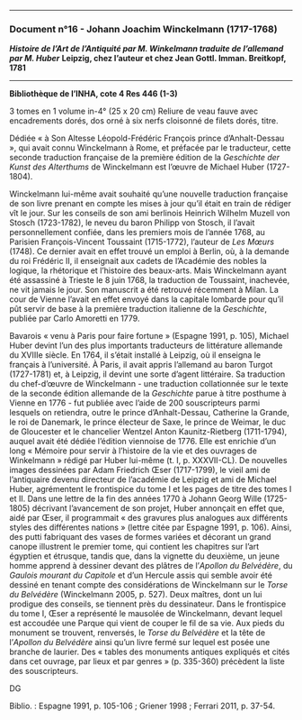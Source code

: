 ***
### **Document n°16 - Johann Joachim Winckelmann (1717-1768)**
**_Histoire de l’Art de l’Antiquité par M. Winkelmann traduite de l’allemand par M. Huber_**
**Leipzig, chez l’auteur et chez Jean Gottl. Imman. Breitkopf, 1781**

-------------------------

**Bibliothèque de l’INHA, cote 4 Res 446 (1-3)**

3 tomes en 1 volume in-4° (25 x 20 cm)
Reliure de veau fauve avec encadrements dorés, dos orné à six nerfs cloisonné de filets dorés, titre.

Dédiée « à Son Altesse Léopold-Frédéric François prince d’Anhalt-Dessau », qui avait connu Winckelmann à Rome, et préfacée par le traducteur, cette seconde traduction française de la première édition de la _Geschichte der Kunst des Alterthums_ de Winckelmann est l’œuvre de Michael Huber (1727-1804). 

Winckelmann lui-même avait souhaité qu’une nouvelle traduction française de son livre prenant en compte les mises à jour qu’il était en train de rédiger vît le jour. Sur les conseils de son ami berlinois Heinrich Wilhelm Muzell von Stosch (1723-1782), le neveu du baron Philipp von Stosch, il l’avait personnellement confiée, dans les premiers mois de l’année 1768, au Parisien François-Vincent Toussaint (1715-1772), l’auteur de _Les Mœurs_ (1748). Ce dernier avait en effet trouvé un emploi à Berlin, où, à la demande du roi Frédéric II, il enseignait aux cadets de l’Académie des nobles la logique, la rhétorique et l’histoire des beaux-arts. Mais Winckelmann ayant été assassiné à Trieste le 8 juin 1768, la traduction de Toussaint, inachevée, ne vit jamais le jour. Son manuscrit a été retrouvé récemment à Milan. La cour de Vienne l’avait en effet envoyé dans la capitale lombarde pour qu’il pût servir de base à la première traduction italienne de la _Geschichte_, publiée par Carlo Amoretti en 1779.

Bavarois « venu à Paris pour faire fortune » (Espagne 1991, p. 105), Michael Huber devint l’un des plus importants traducteurs de littérature allemande du XVIIIe siècle. En 1764, il s’était installé à Leipzig, où il enseigna le français à l’université. À Paris, il avait appris l’allemand au baron Turgot (1727-1781) et, à Leipzig, il devint une sorte d’agent littéraire. Sa traduction du chef-d’œuvre de Winckelmann - une traduction collationnée sur le texte de la seconde édition allemande de la _Geschichte_ parue à titre posthume à Vienne en 1776 - fut publiée avec l’aide de 200 souscripteurs parmi lesquels on retiendra, outre le prince d’Anhalt-Dessau, Catherine la Grande, le roi de Danemark, le prince électeur de Saxe, le prince de Weimar, le duc de Gloucester et le chancelier Wentzel Anton Kaunitz-Rietberg (1711-1794), auquel avait été dédiée l’édition viennoise de 1776. Elle est enrichie d’un long « Mémoire pour servir à l’histoire de la vie et des ouvrages de Winkelmann » rédigé par Huber lui-même (t. I, p. XXXVII-CL). De nouvelles images dessinées par Adam Friedrich Œser (1717-1799), le vieil ami de l’antiquaire devenu directeur de l’académie de Leipzig et ami de Michael Huber, agrémentent le frontispice du tome I et les pages de titre des tomes I et II. Dans une lettre de la fin des années 1770 à Johann Georg Wille (1725-1805) décrivant l’avancement de son projet, Huber annonçait en effet que, aidé par Œser, il programmait « des gravures plus analogues aux différents styles des différentes nations » (lettre citée par Espagne 1991, p. 106). Ainsi, des putti fabriquant des vases de formes variées et décorant un grand canope illustrent le premier tome, qui contient les chapitres sur l’art égyptien et étrusque, tandis que, dans la vignette du deuxième, un jeune homme apprend à dessiner devant des plâtres de l’_Apollon du Belvédère_, du _Gaulois mourant du Capitole_ et d’un Hercule assis qui semble avoir été dessiné en tenant compte des considérations de Winckelmann sur le _Torse du Belvédère_ (Winckelmann 2005, p. 527). Deux maîtres, dont un lui prodigue des conseils, se tiennent près du dessinateur. Dans le frontispice du tome I, Œser a représenté le mausolée de Winckelmann, devant lequel est accoudée une Parque qui vient de couper le fil de sa vie. Aux pieds du monument se trouvent, renversés, le _Torse du Belvédère_ et la tête de l’_Apollon du Belvédère_ ainsi qu’un livre fermé sur lequel est posée une branche de laurier. Des « tables des monuments antiques expliqués et cités dans cet ouvrage, par lieux et par genres » (p. 335-360) précèdent la liste des souscripteurs. 

DG

Biblio. : Espagne 1991, p. 105-106 ; Griener 1998 ; Ferrari 2011, p. 37-54.

